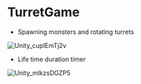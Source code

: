 # TurretGame
- Spawning monsters and rotating turrets

![Unity_cuplEmTj2v](https://github.com/rE4zon/TurretGame/assets/108632051/f8c8d32f-e4a7-43aa-873e-a94d9f87a5b8)

- Life time duration timer

![Unity_mIkzsDGZP5](https://github.com/rE4zon/TurretGame/assets/108632051/d5402a69-866b-4d0d-937a-8f4dd07b7de9)


